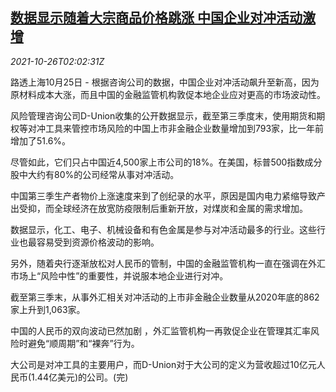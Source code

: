 <!--1635215462000-->
[数据显示随着大宗商品价格跳涨 中国企业对冲活动激增](https://cn.reuters.com/article/china-commodities-price-spike-1026-idCNKBS2HG05K)
------

<div><i>2021-10-26T02:02:31Z</i></div><p>路透上海10月25日 - 根据咨询公司的数据，中国企业对冲活动飙升至新高，因为原材料成本大涨，而且中国的金融监管机构敦促本地企业应对更高的市场波动性。</p><p>风险管理咨询公司D-Union收集的公开数据显示，截至第三季度末，使用期货和期权等对冲工具来管控市场风险的中国上市非金融企业数量增加到793家，比一年前增加了51.6%。</p><p>尽管如此，它们只占中国近4,500家上市公司的18%。在美国，标普500指数成分股中大约有80%的公司经常从事对冲活动。</p><p>中国第三季生产者物价上涨速度来到了创纪录的水平，原因是国内电力紧缩导致产出受抑，而全球经济在放宽防疫限制后重新开放，对煤炭和金属的需求增加。</p><p>数据显示，化工、电子、机械设备和有色金属是参与对冲活动最多的行业。这些行业也最容易受到资源价格波动的影响。</p><p>另外，随着央行逐渐放松对人民币的管制，中国的金融监管机构一直在强调在外汇市场上“风险中性”的重要性，并说服本地企业进行对冲。</p><p>截至第三季末，从事外汇相关对冲活动的上市非金融企业数量从2020年底的862家上升到1,063家。</p><p>中国的人民币的双向波动已然加剧 ，外汇监管机构一再敦促企业在管理其汇率风险时避免“顺周期”和“裸奔”行为。</p><p>大公司是对冲工具的主要用户，而D-Union对于大公司的定义为营收超过10亿元人民币(1.44亿美元)的公司。(完)</p>

